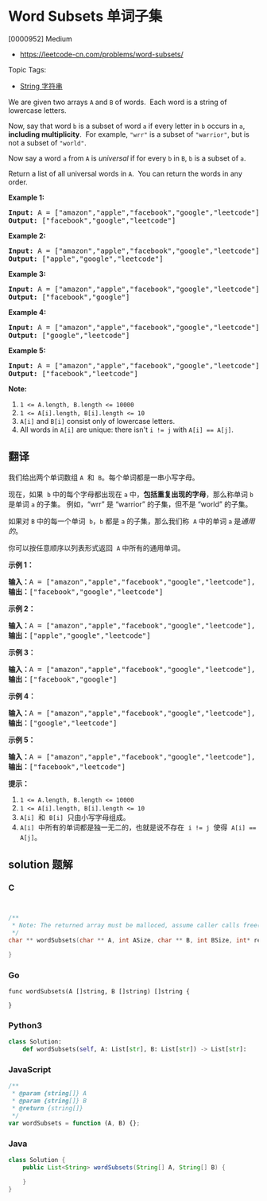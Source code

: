 # Word Subsets 单词子集

[0000952] Medium

- https://leetcode-cn.com/problems/word-subsets/

Topic Tags:

- [String 字符串](https://leetcode-cn.com/tag/string/)

We are given two arrays `A` and `B` of words.  Each word is a string of lowercase letters.

Now, say that word `b` is a subset of word `a` if every letter in `b` occurs in `a`, **including multiplicity**.  For example, `"wrr"` is a subset of `"warrior"`, but is not a subset of `"world"`.

Now say a word `a` from `A` is _universal_ if for every `b` in `B`, `b` is a subset of `a`.

Return a list of all universal words in `A`.  You can return the words in any order.

**Example 1:**

<pre><strong>Input: </strong>A = <span id="example-input-1-1">["amazon","apple","facebook","google","leetcode"]</span>, B = <span id="example-input-1-2">["e","o"]</span>
<strong>Output: </strong><span id="example-output-1">["facebook","google","leetcode"]</span>
</pre>

**Example 2:**

<pre><strong>Input: </strong>A = <span id="example-input-2-1">["amazon","apple","facebook","google","leetcode"]</span>, B = <span id="example-input-2-2">["l","e"]</span>
<strong>Output: </strong><span id="example-output-2">["apple","google","leetcode"]</span>
</pre>

**Example 3:**

<pre><strong>Input: </strong>A = <span id="example-input-3-1">["amazon","apple","facebook","google","leetcode"]</span>, B = <span id="example-input-3-2">["e","oo"]</span>
<strong>Output: </strong><span id="example-output-3">["facebook","google"]</span>
</pre>

**Example 4:**

<pre><strong>Input: </strong>A = <span id="example-input-4-1">["amazon","apple","facebook","google","leetcode"]</span>, B = <span id="example-input-4-2">["lo","eo"]</span>
<strong>Output: </strong><span id="example-output-4">["google","leetcode"]</span>
</pre>

**Example 5:**

<pre><strong>Input: </strong>A = <span id="example-input-5-1">["amazon","apple","facebook","google","leetcode"]</span>, B = <span id="example-input-5-2">["ec","oc","ceo"]</span>
<strong>Output: </strong><span id="example-output-5">["facebook","leetcode"]</span>
</pre>

**Note:**

1.  `1 <= A.length, B.length <= 10000`
2.  `1 <= A[i].length, B[i].length <= 10`
3.  `A[i]` and `B[i]` consist only of lowercase letters.
4.  All words in `A[i]` are unique: there isn't `i != j` with `A[i] == A[j]`.

## 翻译

我们给出两个单词数组 `A`  和  `B`。每个单词都是一串小写字母。

现在，如果  `b` 中的每个字母都出现在 `a` 中，**包括重复出现的字母**，那么称单词 `b` 是单词 `a` 的子集。 例如，“wrr” 是 “warrior” 的子集，但不是 “world” 的子集。

如果对 `B` 中的每一个单词  `b`，`b` 都是 `a` 的子集，那么我们称  `A` 中的单词 `a` 是*通用的*。

你可以按任意顺序以列表形式返回  `A` 中所有的通用单词。

**示例 1：**

<pre><strong>输入：</strong>A = ["amazon","apple","facebook","google","leetcode"], B = ["e","o"]
<strong>输出：</strong>["facebook","google","leetcode"]
</pre>

**示例 2：**

<pre><strong>输入：</strong>A = ["amazon","apple","facebook","google","leetcode"], B = ["l","e"]
<strong>输出：</strong>["apple","google","leetcode"]
</pre>

**示例 3：**

<pre><strong>输入：</strong>A = ["amazon","apple","facebook","google","leetcode"], B = ["e","oo"]
<strong>输出：</strong>["facebook","google"]
</pre>

**示例 4：**

<pre><strong>输入：</strong>A = ["amazon","apple","facebook","google","leetcode"], B = ["lo","eo"]
<strong>输出：</strong>["google","leetcode"]
</pre>

**示例 5：**

<pre><strong>输入：</strong>A = ["amazon","apple","facebook","google","leetcode"], B = ["ec","oc","ceo"]
<strong>输出：</strong>["facebook","leetcode"]
</pre>

**提示：**

1.  `1 <= A.length, B.length <= 10000`
2.  `1 <= A[i].length, B[i].length <= 10`
3.  `A[i]`  和  `B[i]`  只由小写字母组成。
4.  `A[i]`  中所有的单词都是独一无二的，也就是说不存在  `i != j`  使得  `A[i] == A[j]`。

## solution 题解

### C

```c


/**
 * Note: The returned array must be malloced, assume caller calls free().
 */
char ** wordSubsets(char ** A, int ASize, char ** B, int BSize, int* returnSize){

}


```

### Go

```golang
func wordSubsets(A []string, B []string) []string {

}
```

### Python3

```python
class Solution:
    def wordSubsets(self, A: List[str], B: List[str]) -> List[str]:

```

### JavaScript

```javascript
/**
 * @param {string[]} A
 * @param {string[]} B
 * @return {string[]}
 */
var wordSubsets = function (A, B) {};
```

### Java

```java
class Solution {
    public List<String> wordSubsets(String[] A, String[] B) {

    }
}
```
